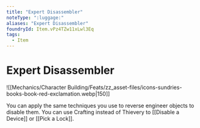 ```yaml
---
title: "Expert Disassembler"
noteType: ":luggage:"
aliases: "Expert Disassembler"
foundryId: Item.vPz4TZw11xLwl3Eq
tags:
  - Item
---
```


# Expert Disassembler
![[Mechanics/Character Building/Feats/zz_asset-files/icons-sundries-books-book-red-exclamation.webp|150]]

You can apply the same techniques you use to reverse engineer objects to disable them. You can use Crafting instead of Thievery to [[Disable a Device]] or [[Pick a Lock]].
